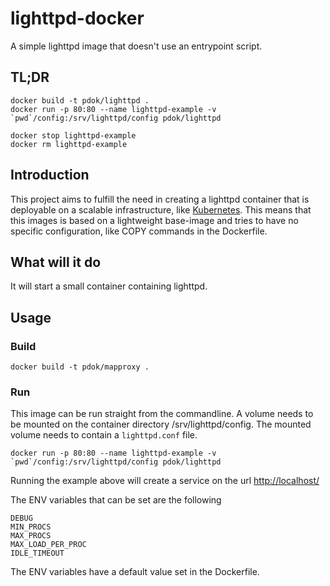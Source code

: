 # lighttpd-docker

A simple lighttpd image that doesn't use an entrypoint script.

## TL;DR

```docker
docker build -t pdok/lighttpd .
docker run -p 80:80 --name lighttpd-example -v `pwd`/config:/srv/lighttpd/config pdok/lighttpd

docker stop lighttpd-example
docker rm lighttpd-example
```

## Introduction

This project aims to fulfill the need in creating a lighttpd container that is deployable on a scalable infrastructure, like [Kubernetes](https://kubernetes.io/). This means that this images is based on a lightweight base-image and tries to have no specific configuration, like COPY commands in the Dockerfile.

## What will it do

It will start a small container containing lighttpd.

## Usage

### Build

```docker
docker build -t pdok/mapproxy .
```

### Run

This image can be run straight from the commandline. A volume needs to be mounted on the container directory /srv/lighttpd/config. The mounted volume needs to contain a `lighttpd.conf` file.

```docker
docker run -p 80:80 --name lighttpd-example -v `pwd`/config:/srv/lighttpd/config pdok/lighttpd
```

Running the example above will create a service on the url <http://localhost/>

The ENV variables that can be set are the following

```env
DEBUG
MIN_PROCS
MAX_PROCS
MAX_LOAD_PER_PROC
IDLE_TIMEOUT
```

The ENV variables have a default value set in the Dockerfile.
